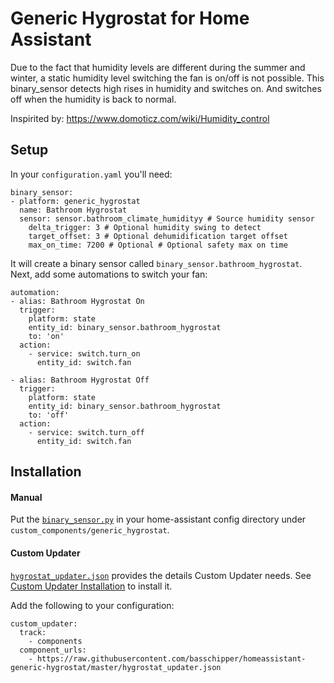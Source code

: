 # Generic Hygrostat for Home Assistant

Due to the fact that humidity levels are different during the summer and winter, a static humidity level switching the fan is on/off is not possible. This binary_sensor detects high rises in humidity and switches on. And switches off when the humidity is back to normal.

Inspirited by:
https://www.domoticz.com/wiki/Humidity_control

## Setup
In your `configuration.yaml` you'll need:

```
binary_sensor:
- platform: generic_hygrostat
  name: Bathroom Hygrostat
  sensor: sensor.bathroom_climate_humidityy # Source humidity sensor
    delta_trigger: 3 # Optional humidity swing to detect
    target_offset: 3 # Optional dehumidification target offset
    max_on_time: 7200 # Optional # Optional safety max on time
```
It will create a binary sensor called `binary_sensor.bathroom_hygrostat`. 
Next, add some automations to switch your fan:

```
automation:
- alias: Bathroom Hygrostat On
  trigger:
    platform: state
    entity_id: binary_sensor.bathroom_hygrostat
    to: 'on'
  action:
    - service: switch.turn_on
      entity_id: switch.fan

- alias: Bathroom Hygrostat Off
  trigger:
    platform: state
    entity_id: binary_sensor.bathroom_hygrostat
    to: 'off'
  action:
    - service: switch.turn_off
      entity_id: switch.fan
```


## Installation
#### Manual
Put the [`binary_sensor.py`](generic_hygrostat/binary_sensor.py) in your home-assistant config directory under `custom_components/generic_hygrostat`.
#### Custom Updater
[`hygrostat_updater.json`](hygrostat_updater.json) provides the details Custom Updater needs. See [Custom Updater Installation](https://github.com/custom-components/custom_updater/wiki/Installation) to install it.

Add the following to your configuration:
```
custom_updater:
  track:
    - components
  component_urls:
    - https://raw.githubusercontent.com/basschipper/homeassistant-generic-hygrostat/master/hygrostat_updater.json
```